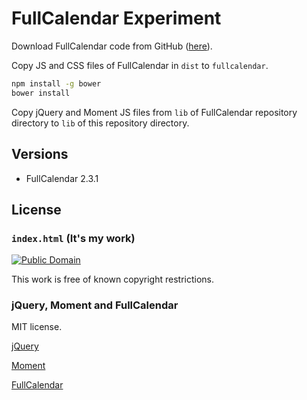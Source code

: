# FullCalendar Experiment

Download FullCalendar code from GitHub
([here](https://github.com/arshaw/fullcalendar)).

Copy JS and CSS files of FullCalendar in `dist` to `fullcalendar`.

```sh
npm install -g bower
bower install
```

Copy jQuery and Moment JS files from `lib` of FullCalendar repository directory
to `lib` of this repository directory.

## Versions

* FullCalendar 2.3.1

## License

### `index.html` (It's my work)

[![Public Domain](http://i.creativecommons.org/p/mark/1.0/88x31.png)](http://creativecommons.org/publicdomain/mark/1.0/ "license")

This work is free of known copyright restrictions.

### jQuery, Moment and FullCalendar

MIT license.

[jQuery](https://jquery.org/license/)

[Moment](https://github.com/moment/moment/blob/develop/LICENSE)

[FullCalendar](https://github.com/arshaw/fullcalendar/blob/master/license.txt)
